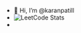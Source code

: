 - 👋 Hi, I’m @karanpatill
- ![LeetCode Stats](https://leetcard.jacoblin.cool/<karanpatil01>)
- 


<!---
karanpatill/karanpatill is a ✨ special ✨ repository because its `README.md` (this file) appears on your GitHub profile.
You can click the Preview link to take a look at your changes.
--->
